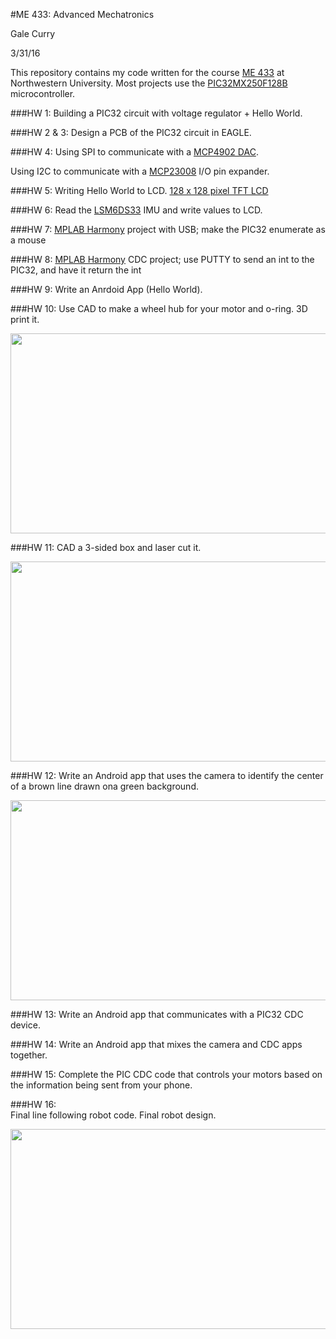 #ME 433: Advanced Mechatronics

Gale Curry

3/31/16

This repository contains my code written for the course [ME 433](http://www.mccormick.northwestern.edu/mechanical/courses/descriptions/433-advanced-mechatronics.html) at Northwestern University. 
Most projects use the [PIC32MX250F128B](http://ww1.microchip.com/downloads/en/DeviceDoc/60001168H.pdf) microcontroller. 

###HW 1:
Building a PIC32 circuit with voltage regulator + Hello World. 

###HW 2 & 3: 
Design a PCB of the PIC32 circuit in EAGLE. 

###HW 4:
Using SPI to communicate with a [MCP4902 DAC](http://www.microchip.com/wwwproducts/en/MCP4902). 
 
Using I2C to communicate with a [MCP23008](http://www.microchip.com/wwwproducts/en/MCP23008) I/O pin expander.

###HW 5:
Writing Hello World to LCD. [128 x 128 pixel TFT LCD](http://www.gearbest.com/lcd-led-display-module/pp_219125.html)

###HW 6: 
Read the [LSM6DS33](https://www.pololu.com/product/2736) IMU and write values to LCD. 

###HW 7:
[MPLAB Harmony](http://www.microchip.com/mplab/mplab-harmony) project with USB; make the PIC32 enumerate as a mouse

###HW 8:
[MPLAB Harmony](http://www.microchip.com/mplab/mplab-harmony) CDC project; use PUTTY to send an int to the PIC32, and have it return the int

###HW 9:
Write an Anrdoid App (Hello World). 

###HW 10: 
Use CAD to make a wheel hub for your motor and o-ring. 3D print it.

<img src="https://github.com/gcurry730/GaleCurry_ME433_2016/blob/master/HW10_3Dprint/Wheel_final.JPG" width="568" height="320">

###HW 11:
CAD a 3-sided box and laser cut it.

<img src="https://github.com/gcurry730/GaleCurry_ME433_2016/blob/master/HW11_laser_cut/Box_2.JPG" width="568" height="320">

###HW 12:
Write an Android app that uses the camera to identify the center of a brown line drawn ona green background.

<img src="https://github.com/gcurry730/GaleCurry_ME433_2016/blob/master/HW12_AndriodCam/CameraApp_screenshot.JPG" width="568" height="320">

###HW 13:
Write an Android app that communicates with a PIC32 CDC device.  

###HW 14: 
Write an Android app that mixes the camera and CDC apps together. 

###HW 15:
Complete the PIC CDC code that controls your motors based on the information being sent from your phone.

###HW 16:  
Final line following robot code. Final robot design. 

<img src="https://github.com/gcurry730/GaleCurry_ME433_2016/blob/master/HW15%2BHW16/IMG_2713%20(1).JPG" width="568" height="320">